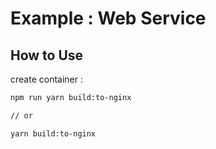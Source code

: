 # Example : Web Service

## How to Use
create container :
```bash
npm run yarn build:to-nginx

// or 

yarn build:to-nginx
```